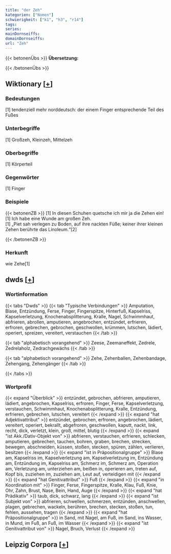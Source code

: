 ```yaml
---
title: "der Zeh"
kategorien: ["Nomen"]
schwierigkeit: ["k1", "h3", "r14"]
tags:
series:
mainDornseiffs:
domainDornseiffs:
url: "Zeh"
---
```


{{< betonenÜbs >}}
**Übersetzung:**  
  
{{< /betonenÜbs >}}

## Wiktionary [[+](https://de.wiktionary.org/wiki/Zeh)]

### Bedeutungen
[1] tendenziell mehr norddeutsch: der einem Finger entsprechende Teil des Fußes  

### Unterbegriffe
[1] Großzeh, Kleinzeh, Mittelzeh  

### Oberbegriffe
[1] Körperteil  

### Gegenwörter
[1] Finger  

### Beispiele
{{< betonenZB >}}
[1] In diesen Schuhen quetsche ich mir ja die Zehen ein!  
[1] Ich habe eine Wunde am großen Zeh.  
[1] „Piet sah verlegen zu Boden, auf ihre nackten Füße; keiner ihrer kleinen Zehen berührte das Linoleum.“[2]  

{{< /betonenZB >}}
### Herkunft
wie Zehe[1]  



## dwds [[+](https://www.dwds.de/wb/Zeh)]

### Wortinformation
{{< tabs "Dwds" >}}
{{< tab "Typische Verbindungen" >}}
Amputation, Blase, Entzündung, Ferse, Finger, Fingerspitze, Hinterfuß, Kapselriss, Kapselverletzung, Knochenabsplitterung, Kralle, Nagel, Schwimmhaut, abfrieren, abrollen, amputieren, angebrochen, entzündet, erfrieren, erfroren, gebrechen, gebrochen, geschwollen, krümmen, lutschen, lädiert, operiert, spreizen, vereitert, verstauchen
{{< /tab >}}

{{< tab "alphabetisch vorangehend" >}}
Zeese, Zeemaneffekt, Zedrele, Zedrelaholz, Zedrachgewächs
{{< /tab >}}

{{< tab "alphabetisch vorangehend" >}}
Zehe, Zehenballen, Zehenbandage, Zehengang, Zehengänger
{{< /tab >}}

{{< /tabs >}}

### Wortprofil
{{< expand "Überblick" >}} entzündet, gebrochen, abfrieren, amputieren, lädiert, angebrochen, Kapselriss, erfroren, Finger, Ferse, Kapselverletzung, verstauchen, Schwimmhaut, Knochenabsplitterung, Kralle, Entzündung, erfrieren, gebrechen, lutschen, vereitert {{< /expand >}}
{{< expand "hat Adjektivattribut" >}} entzündet, gebrochen, erfroren, angebrochen, lädiert, vereitert, operiert, bekrallt, abgefroren, geschwollen, kaputt, nackt, link, recht, dick, verletzt, klein, groß, mittel, blutig {{< /expand >}}
{{< expand "ist Akk./Dativ-Objekt von" >}} abfrieren, verstauchen, erfrieren, schlecken, amputieren, gebrechen, tauchen, bohren, graben, brechen, strecken, bewegen, abschneiden, küssen, stoßen, stecken, spüren, zählen, verlieren, besitzen {{< /expand >}}
{{< expand "ist in Präpositionalgruppe" >}} Blase am, Kapselriss im, Kapselverletzung am, Kapselverletzung im, Entzündung am, Entzündung im, Kapselriss am, Schmerz im, Schmerz am, Operation am, Verletzung am, unterziehen am, beißen in, operieren am, treten auf, Kopf bis, zuziehen im, zuziehen am, Leut auf, verteidigen mit {{< /expand >}}
{{< expand "hat Genitivattribut" >}} Fuß {{< /expand >}}
{{< expand "in Koordination mit" >}} Finger, Ferse, Fingerspitze, Kralle, Klau, Fuß, Knie, Ohr, Zahn, Brust, Nase, Bein, Hand, Auge {{< /expand >}}
{{< expand "hat Prädikativ" >}} taub, dick, schwarz, lang {{< /expand >}}
{{< expand "ist Subjekt von" >}} abfrieren, schwellen, schmerzen, entzünden, anschwellen, plagen, gebrechen, wackeln, berühren, brechen, stecken, stoßen, tun, fehlen, aussehen, tragen {{< /expand >}}
{{< expand "hat Präpositionalgruppe" >}} in Sand, mit Nagel, am Fuß, im Sand, ins Wasser, in Mund, im Fuß, an Fuß, im Wasser {{< /expand >}}
{{< expand "ist Genitivattribut von" >}} Nagel, Bruch, Verlust {{< /expand >}}

## Leipzig Corpora [[+](https://corpora.uni-leipzig.de/en/res?word=Zeh&corpusId=deu_newscrawl-public_2018)]


